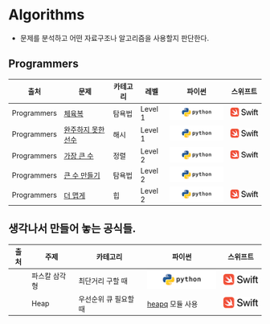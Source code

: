 # Algorithms

* 문제를 분석하고 어떤 자료구조나 알고리즘을 사용할지 판단한다.

## Programmers
| 출처 | 문제 | 카테고리 | 레벨 | 파이썬 | 스위프트 |
| ------------- | ------------- | ------------- | ------------- | ------------- | ------------- |
| Programmers | [체육복](https://programmers.co.kr/learn/courses/30/lessons/42862) | 탐욕법 | Level 1 | [![](images/python_logo.png?raw=true)](Programmers/체육복/Gymcloth_Greedy.py) | [![](images/swift_logo.png?raw=true)](Programmers/체육복/GymCloth.swift) |
| Programmers | [완주하지 못한 선수](https://programmers.co.kr/learn/courses/30/lessons/42576) | 해시 | Level 1 | [![](images/python_logo.png?raw=true)](Programmers/완주하지못한선수/Marathon_Hash.py) | [![](images/swift_logo.png?raw=true)](Programmers/완주하지못한선수/Marathon.swift) |
| Programmers | [가장 큰 수](https://programmers.co.kr/learn/courses/30/lessons/42746) | 정렬 | Level 2 | [![](images/python_logo.png?raw=true)](Programmers/가장큰수/MaximumNumber_Sort.py) | [![](images/swift_logo.png?raw=true)](Programmers/가장큰수/MaximumNumber.swift) |
| Programmers | [큰 수 만들기](https://programmers.co.kr/learn/courses/30/lessons/42883) | 탐욕법 | Level 2 | [![](images/python_logo.png?raw=true)](Programmers/MakingBigNumber_Greedy.py) | |
| Programmers | [더 맵게](https://programmers.co.kr/learn/courses/30/lessons/42626) | 힙 | Level 2 | [![](images/python_logo.png?raw=true)](Programmers/더맵게/MakeHotter.py) | [![](images/swift_logo.png?raw=true)](Programmers/더맵게/MakeHotter.swift) |


## 생각나서 만들어 놓는 공식들.
| 출처 | 주제 | 카테고리 | 파이썬 | 스위프트 |  
| ------------- | ------------- | ------------- | ------------- | ------------- |
|  | 파스칼 삼각형 | 최단거리 구할 때 | [![](images/python_logo.png?raw=true)](My/pascal_triangle/pascal_triangle.py) | [![](images/swift_logo.png?raw=true)](My/pascal_triangle/pascal_triangle.swift) |
|  | Heap | 우선순위 큐 필요할 때 | [heapq](https://docs.python.org/ko/3/library/heapq.html?highlight=queue#module-heapq) 모듈 사용 | [![](images/swift_logo.png?raw=true)](My/heap/Heap.swift) |
